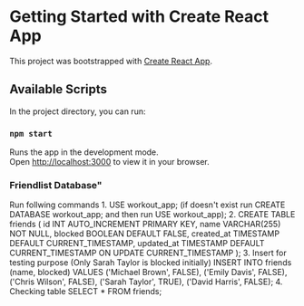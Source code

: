 # Getting Started with Create React App

This project was bootstrapped with [Create React App](https://github.com/facebook/create-react-app).

## Available Scripts

In the project directory, you can run:

### `npm start`

Runs the app in the development mode.\
Open [http://localhost:3000](http://localhost:3000) to view it in your browser.

### Friendlist Database"
Run follwing commands
1. 
USE workout_app;
(if doesn't exist run CREATE DATABASE workout_app; and then run USE workout_app);
2. 
CREATE TABLE friends (
    id INT AUTO_INCREMENT PRIMARY KEY,
    name VARCHAR(255) NOT NULL,
    blocked BOOLEAN DEFAULT FALSE,
    created_at TIMESTAMP DEFAULT CURRENT_TIMESTAMP,
    updated_at TIMESTAMP DEFAULT CURRENT_TIMESTAMP ON UPDATE CURRENT_TIMESTAMP
);
3. Insert for testing purpose (Only Sarah Taylor is blocked initially)
INSERT INTO friends (name, blocked) VALUES
('Michael Brown', FALSE),
('Emily Davis', FALSE),
('Chris Wilson', FALSE),
('Sarah Taylor', TRUE),
('David Harris', FALSE);
4. Checking table
SELECT * FROM friends;